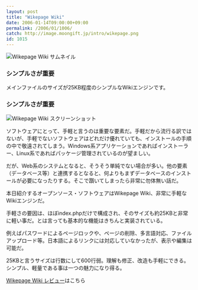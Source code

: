 ```yaml
---
layout: post
title: "Wikepage Wiki"
date: 2006-01-14T09:00:00+09:00
permalink: /2006/01/1006/
catch: http://image.moongift.jp/intro/wikepage.png
id: 1015
---
```

 ![Wikepage Wiki サムネイル](http://image.moongift.jp/intro/wikepage.t.png "Wikepage Wiki サムネイル")
  

### シンプルさが重要
  
メインファイルのサイズが25KB程度のシンプルなWikiエンジンです。  
<!--more-->  

### シンプルさが重要
  

![Wikepage Wiki スクリーンショット](http://image.moongift.jp/intro/wikepage.png "Wikepage Wiki スクリーンショット")

  

ソフトウェアにとって、手軽と言うのは重要な要素だ。手軽だから流行る訳ではないが、手軽でないソフトウェアはどれだけ優れていても、インストールの手順の中で敬遠されてしまう。Windows系アプリケーションであればインストーラー、Linux系であればパッケージ管理されているのが望ましい。

  

だが、Web系のシステムとなると、そうそう単純でない場合が多い。他の要素（データベース等）と連携するとなると、何よりもまずデータベースのインストールが必要になったりする。そこで躓いてしまったら非常に勿体無い話だ。

  

本日紹介するオープンソース・ソフトウェアはWikepage Wiki、非常に手軽なWikiエンジンだ。

  

手軽さの要因は、ほぼindex.phpだけで構成され、そのサイズも約25KBと非常に軽い事だ。とは言っても基本的な機能はきちんと実装されている。

  

例えばパスワードによるページロックや、ページの削除、多言語対応、ファイルアップロード等。日本語によるリンクには対応していなかったが、表示や編集は可能だ。

  

25KBと言うサイズは行数にして600行弱。理解も修正、改造も手軽にできる。シンプル、軽量である事は一つの魅力になり得る。

  

[Wikepage Wiki レビュー](http://oss.moongift.jp/review/i-1019.html)はこちら

